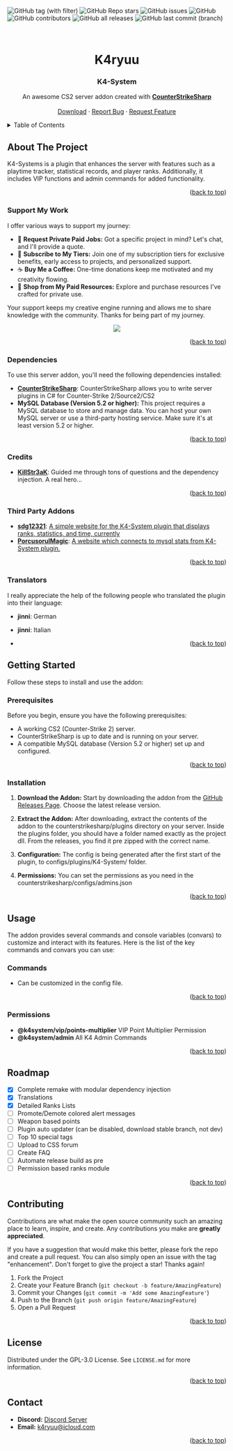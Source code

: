 <a name="readme-top"></a>

![GitHub tag (with filter)](https://img.shields.io/github/v/tag/K4ryuu/K4-System?style=for-the-badge&label=Version)
![GitHub Repo stars](https://img.shields.io/github/stars/K4ryuu/K4-System?style=for-the-badge)
![GitHub issues](https://img.shields.io/github/issues/K4ryuu/K4-System?style=for-the-badge)
![GitHub](https://img.shields.io/github/license/K4ryuu/K4-System?style=for-the-badge)
![GitHub contributors](https://img.shields.io/github/contributors/K4ryuu/K4-System?style=for-the-badge)
![GitHub all releases](https://img.shields.io/github/downloads/K4ryuu/K4-System/total?style=for-the-badge)
![GitHub last commit (branch)](https://img.shields.io/github/last-commit/K4ryuu/K4-System/dev?style=for-the-badge)

<!-- PROJECT LOGO -->
<br />
<div align="center">
  <h1 align="center">K4ryuu</h1>
  <h3 align="center">K4-System</h3>

  <p align="center">
    An awesome CS2 server addon created with <a href="https://github.com/roflmuffin/CounterStrikeSharp"><strong>CounterStrikeSharp</strong></a>
    <br />
    <br />
    <a href="https://github.com/K4ryuu/K4-System/releases">Download</a>
    ·
    <a href="https://github.com/K4ryuu/K4-System/issues/new?assignees=K4ryuu&labels=bug&projects=&template=bug_report.md&title=%5BBUG%5D">Report Bug</a>
    ·
    <a href="https://github.com/K4ryuu/K4-System/issues/new?assignees=K4ryuu&labels=enhancement&projects=&template=feature_request.md&title=%5BREQ%5D">Request Feature</a>
  </p>
</div>

<!-- TABLE OF CONTENTS -->
<details>
  <summary>Table of Contents</summary>
  <ol>
    <li>
      <a href="#about-the-project">About The Project</a>
      <ul>
        <li><a href="#dependencies">Dependencies</a></li>
        <li><a href="#support-my-work">Support My Work</a></li>
      </ul>
    </li>
    <li>
      <a href="#getting-started">Getting Started</a>
      <ul>
        <li><a href="#prerequisites">Prerequisites</a></li>
        <li><a href="#installation">Installation</a></li>
      </ul>
    </li>
    <li>
        <a href="#usage">Usage</a>
        <ul>
            <li><a href="#commands">Commands</a></li>
            <li><a href="#console-variables-(convars)">ConVars</a></li>
      </ul>
    </li>
    <li><a href="#roadmap">Roadmap</a></li>
    <li><a href="#contributing">Contributing</a></li>
    <li><a href="#license">License</a></li>
    <li><a href="#contact">Contact</a></li>
  </ol>
</details>

<!-- ABOUT THE PROJECT -->

## About The Project

K4-Systems is a plugin that enhances the server with features such as a playtime tracker, statistical records, and player ranks. Additionally, it includes VIP functions and admin commands for added functionality.

<p align="right">(<a href="#readme-top">back to top</a>)</p>

### Support My Work

I offer various ways to support my journey:

- 💬 **Request Private Paid Jobs:** Got a specific project in mind? Let's chat, and I'll provide a quote.
- 🎁 **Subscribe to My Tiers:** Join one of my subscription tiers for exclusive benefits, early access to projects, and personalized support.
- ☕ **Buy Me a Coffee:** One-time donations keep me motivated and my creativity flowing.
- 💼 **Shop from My Paid Resources:** Explore and purchase resources I've crafted for private use.

Your support keeps my creative engine running and allows me to share knowledge with the community. Thanks for being part of my journey.

<p align="center">
<a href="https://www.buymeacoffee.com/k4ryuu">
<img src="https://img.buymeacoffee.com/button-api/?text=Support My Work&emoji=☕&slug=k4ryuu&button_colour=FF5F5F&font_colour=ffffff&font_family=Inter&outline_colour=000000&coffee_colour=FFDD00" />
</a>
</p>

<p align="right">(<a href="#readme-top">back to top</a>)</p>

### Dependencies

To use this server addon, you'll need the following dependencies installed:

- [**CounterStrikeSharp**](https://github.com/roflmuffin/CounterStrikeSharp/releases): CounterStrikeSharp allows you to write server plugins in C# for Counter-Strike 2/Source2/CS2
- **MySQL Database (Version 5.2 or higher):** This project requires a MySQL database to store and manage data. You can host your own MySQL server or use a third-party hosting service. Make sure it's at least version 5.2 or higher.

<p align="right">(<a href="#readme-top">back to top</a>)</p>

### Credits

- [**KillStr3aK**](https://github.com/KillStr3aK): Guided me through tons of questions and the dependency injection. A real hero...

<p align="right">(<a href="#readme-top">back to top</a>)</p>

### Third Party Addons

- [**sdg12321**](https://github.com/sdg12321): [A simple website for the K4-System plugin that displays ranks, statistics, and time, currently](https://github.com/sdg12321/K4-System-Website)
- [**PorcusorulMagic**](https://github.com/PorcusorulMagic): [A website which connects to mysql stats from K4-System plugin.](https://github.com/PorcusorulMagic/K4-System-Time-Played-Website)

<p align="right">(<a href="#readme-top">back to top</a>)</p>

### Translators

I really appreciate the help of the following people who translated the plugin into their language:

- **jinni**: German
- **jinni**: Italian

- <p align="right">(<a href="#readme-top">back to top</a>)</p>

<!-- GETTING STARTED -->

## Getting Started

Follow these steps to install and use the addon:

### Prerequisites

Before you begin, ensure you have the following prerequisites:

- A working CS2 (Counter-Strike 2) server.
- CounterStrikeSharp is up to date and is running on your server.
- A compatible MySQL database (Version 5.2 or higher) set up and configured.

<p align="right">(<a href="#readme-top">back to top</a>)</p>

### Installation

1. **Download the Addon:** Start by downloading the addon from the [GitHub Releases Page](https://github.com/K4ryuu/K4-System/releases). Choose the latest release version.

2. **Extract the Addon:** After downloading, extract the contents of the addon to the counterstrikesharp/plugins directory on your server. Inside the plugins folder, you should have a folder named exactly as the project dll. From the releases, you find it pre zipped with the correct name.

3. **Configuration:** The config is being generated after the first start of the plugin, to configs/plugins/K4-System/ folder.

4. **Permissions:** You can set the permissions as you need in the counterstrikesharp/configs/admins.json

<p align="right">(<a href="#readme-top">back to top</a>)</p>

<!-- USAGE EXAMPLES -->

## Usage

The addon provides several commands and console variables (convars) to customize and interact with its features. Here is the list of the key commands and convars you can use:

### Commands

- Can be customized in the config file.

<p align="right">(<a href="#readme-top">back to top</a>)</p>

### Permissions

- **@k4system/vip/points-multiplier** VIP Point Multiplier Permission
- **@k4system/admin** All K4 Admin Commands

<p align="right">(<a href="#readme-top">back to top</a>)</p>

<!-- ROADMAP -->

## Roadmap

- [x] Complete remake with modular dependency injection
- [x] Translations
- [x] Detailed Ranks Lists
- [ ] Promote/Demote colored alert messages
- [ ] Weapon based points
- [ ] Plugin auto updater (can be disabled, download stable branch, not dev)
- [ ] Top 10 special tags
- [ ] Upload to CSS forum
- [ ] Create FAQ
- [ ] Automate release build as pre
- [ ] Permission based ranks module

<p align="right">(<a href="#readme-top">back to top</a>)</p>

<!-- CONTRIBUTING -->

## Contributing

Contributions are what make the open source community such an amazing place to learn, inspire, and create. Any contributions you make are **greatly appreciated**.

If you have a suggestion that would make this better, please fork the repo and create a pull request. You can also simply open an issue with the tag "enhancement".
Don't forget to give the project a star! Thanks again!

1. Fork the Project
2. Create your Feature Branch (`git checkout -b feature/AmazingFeature`)
3. Commit your Changes (`git commit -m 'Add some AmazingFeature'`)
4. Push to the Branch (`git push origin feature/AmazingFeature`)
5. Open a Pull Request

<p align="right">(<a href="#readme-top">back to top</a>)</p>

<!-- LICENSE -->

## License

Distributed under the GPL-3.0 License. See `LICENSE.md` for more information.

<p align="right">(<a href="#readme-top">back to top</a>)</p>

<!-- CONTACT -->

## Contact

- **Discord:** [Discord Server](https://discord.gg/peBZpwgMHb)
- **Email:** k4ryuu@icloud.com

<p align="right">(<a href="#readme-top">back to top</a>)</p>
